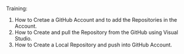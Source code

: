 Training:

1) How to Cretae a GitHub Account and to add the Repositories in the Account.
2) How to Create and pull the Repository from the GitHub using Visual Studio.
3) How to Create a Local Repository and push into GitHub Account.
